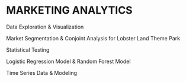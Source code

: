 # MARKETING ANALYTICS 

Data Exploration & Visualization 

Market Segmentation & Conjoint Analysis for Lobster Land Theme Park

Statistical Testing

Logistic Regression Model & Random Forest Model

Time Series Data & Modeling 
